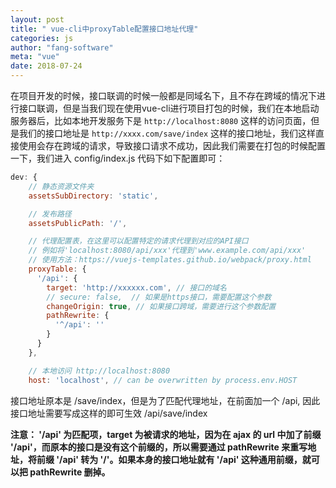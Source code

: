 ```yaml
---
layout: post
title: " vue-cli中proxyTable配置接口地址代理"
categories: js
author: "fang-software"
meta: "vue"
date: 2018-07-24
---
```


在项目开发的时候，接口联调的时候一般都是同域名下，且不存在跨域的情况下进行接口联调，但是当我们现在使用vue-cli进行项目打包的时候，我们在本地启动服务器后，比如本地开发服务下是 `http://localhost:8080` 这样的访问页面，但是我们的接口地址是 `http://xxxx.com/save/index` 这样的接口地址，我们这样直接使用会存在跨域的请求，导致接口请求不成功，因此我们需要在打包的时候配置一下，我们进入 config/index.js 代码下如下配置即可：
``` js
dev: {
    // 静态资源文件夹
    assetsSubDirectory: 'static',

    // 发布路径
    assetsPublicPath: '/',

    // 代理配置表，在这里可以配置特定的请求代理到对应的API接口
    // 例如将'localhost:8080/api/xxx'代理到'www.example.com/api/xxx'
    // 使用方法：https://vuejs-templates.github.io/webpack/proxy.html
    proxyTable: {
      '/api': {
        target: 'http://xxxxxx.com', // 接口的域名
        // secure: false,  // 如果是https接口，需要配置这个参数
        changeOrigin: true, // 如果接口跨域，需要进行这个参数配置
        pathRewrite: {
          '^/api': ''
        }
      }
    },

    // 本地访问 http://localhost:8080
    host: 'localhost', // can be overwritten by process.env.HOST
```
接口地址原本是 /save/index，但是为了匹配代理地址，在前面加一个 /api,  因此接口地址需要写成这样的即可生效 /api/save/index

**注意： '/api' 为匹配项，target 为被请求的地址，因为在 ajax 的 url 中加了前缀 '/api'，而原本的接口是没有这个前缀的，所以需要通过 pathRewrite 来重写地址，将前缀 '/api' 转为 '/'。如果本身的接口地址就有 '/api' 这种通用前缀，就可以把 pathRewrite 删掉。**